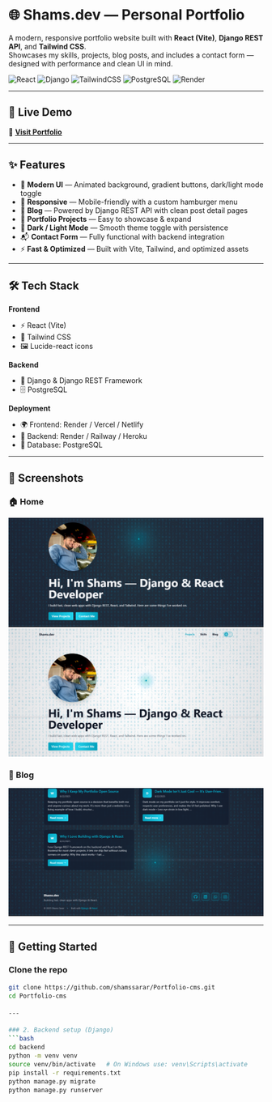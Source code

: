 # 🌐 Shams.dev — Personal Portfolio

A modern, responsive portfolio website built with **React (Vite)**, **Django REST API**, and **Tailwind CSS**.  
Showcases my skills, projects, blog posts, and includes a contact form — designed with performance and clean UI in mind.


![React](https://img.shields.io/badge/React-20232A?style=for-the-badge&logo=react&logoColor=61DAFB)
![Django](https://img.shields.io/badge/Django-092E20?style=for-the-badge&logo=django&logoColor=white)
![TailwindCSS](https://img.shields.io/badge/TailwindCSS-38B2AC?style=for-the-badge&logo=tailwind-css&logoColor=white)
![PostgreSQL](https://img.shields.io/badge/PostgreSQL-336791?style=for-the-badge&logo=postgresql&logoColor=white)
![Render](https://img.shields.io/badge/Deployed%20on-Render-46E3B7?style=for-the-badge&logo=render&logoColor=white)



---

## 🚀 Live Demo

🔗 [**Visit Portfolio**](https://portfolio-sd-i4mb.onrender.com)


---

## ✨ Features

- 🎨 **Modern UI** — Animated background, gradient buttons, dark/light mode toggle  
- 📱 **Responsive** — Mobile-friendly with a custom hamburger menu  
- 📝 **Blog** — Powered by Django REST API with clean post detail pages  
- 💼 **Portfolio Projects** — Easy to showcase & expand  
- 🌙 **Dark / Light Mode** — Smooth theme toggle with persistence  
- 📬 **Contact Form** — Fully functional with backend integration  
- ⚡ **Fast & Optimized** — Built with Vite, Tailwind, and optimized assets  

---

## 🛠 Tech Stack

**Frontend**
- ⚡ React (Vite)  
- 🎨 Tailwind CSS  
- 🖼 Lucide-react icons  

**Backend**
- 🐍 Django & Django REST Framework  
- 🗄 PostgreSQL  

**Deployment**
- 🌍 Frontend: Render / Vercel / Netlify  
- 🔧 Backend: Render / Railway / Heroku  
- 💾 Database: PostgreSQL  

---

## 📸 Screenshots  

### 🏠 Home
![Home Screenshot](screenshots/home.png)
![Home Screenshot](screenshots/home_light.png)

### 📖 Blog
![Blog Screenshot](screenshots/blog.png)

---

## 🏁 Getting Started

### Clone the repo
```bash
git clone https://github.com/shamssarar/Portfolio-cms.git
cd Portfolio-cms

---

### 2. Backend setup (Django)
```bash
cd backend
python -m venv venv
source venv/bin/activate   # On Windows use: venv\Scripts\activate
pip install -r requirements.txt
python manage.py migrate
python manage.py runserver

